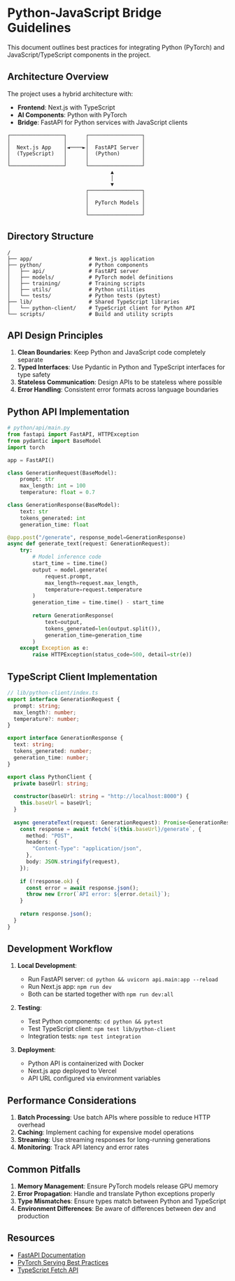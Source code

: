 # Python-JavaScript Bridge Guidelines

This document outlines best practices for integrating Python (PyTorch) and JavaScript/TypeScript components in the project.

## Architecture Overview

The project uses a hybrid architecture with:
- **Frontend**: Next.js with TypeScript
- **AI Components**: Python with PyTorch
- **Bridge**: FastAPI for Python services with JavaScript clients

```
┌─────────────────┐      ┌─────────────────┐
│                 │      │                 │
│  Next.js App    │◄────►│  FastAPI Server │
│  (TypeScript)   │      │  (Python)       │
│                 │      │                 │
└─────────────────┘      └─────────────────┘
                                 ▲
                                 │
                                 ▼
                         ┌─────────────────┐
                         │                 │
                         │  PyTorch Models │
                         │                 │
                         └─────────────────┘
```

## Directory Structure

```
/
├── app/                  # Next.js application
├── python/               # Python components
│   ├── api/              # FastAPI server
│   ├── models/           # PyTorch model definitions
│   ├── training/         # Training scripts
│   ├── utils/            # Python utilities
│   └── tests/            # Python tests (pytest)
├── lib/                  # Shared TypeScript libraries
│   └── python-client/    # TypeScript client for Python API
└── scripts/              # Build and utility scripts
```

## API Design Principles

1. **Clean Boundaries**: Keep Python and JavaScript code completely separate
2. **Typed Interfaces**: Use Pydantic in Python and TypeScript interfaces for type safety
3. **Stateless Communication**: Design APIs to be stateless where possible
4. **Error Handling**: Consistent error formats across language boundaries

## Python API Implementation

```python
# python/api/main.py
from fastapi import FastAPI, HTTPException
from pydantic import BaseModel
import torch

app = FastAPI()

class GenerationRequest(BaseModel):
    prompt: str
    max_length: int = 100
    temperature: float = 0.7

class GenerationResponse(BaseModel):
    text: str
    tokens_generated: int
    generation_time: float

@app.post("/generate", response_model=GenerationResponse)
async def generate_text(request: GenerationRequest):
    try:
        # Model inference code
        start_time = time.time()
        output = model.generate(
            request.prompt, 
            max_length=request.max_length,
            temperature=request.temperature
        )
        generation_time = time.time() - start_time
        
        return GenerationResponse(
            text=output,
            tokens_generated=len(output.split()),
            generation_time=generation_time
        )
    except Exception as e:
        raise HTTPException(status_code=500, detail=str(e))
```

## TypeScript Client Implementation

```typescript
// lib/python-client/index.ts
export interface GenerationRequest {
  prompt: string;
  max_length?: number;
  temperature?: number;
}

export interface GenerationResponse {
  text: string;
  tokens_generated: number;
  generation_time: number;
}

export class PythonClient {
  private baseUrl: string;
  
  constructor(baseUrl: string = "http://localhost:8000") {
    this.baseUrl = baseUrl;
  }
  
  async generateText(request: GenerationRequest): Promise<GenerationResponse> {
    const response = await fetch(`${this.baseUrl}/generate`, {
      method: "POST",
      headers: {
        "Content-Type": "application/json",
      },
      body: JSON.stringify(request),
    });
    
    if (!response.ok) {
      const error = await response.json();
      throw new Error(`API error: ${error.detail}`);
    }
    
    return response.json();
  }
}
```

## Development Workflow

1. **Local Development**:
   - Run FastAPI server: `cd python && uvicorn api.main:app --reload`
   - Run Next.js app: `npm run dev`
   - Both can be started together with `npm run dev:all`

2. **Testing**:
   - Test Python components: `cd python && pytest`
   - Test TypeScript client: `npm test lib/python-client`
   - Integration tests: `npm test integration`

3. **Deployment**:
   - Python API is containerized with Docker
   - Next.js app deployed to Vercel
   - API URL configured via environment variables

## Performance Considerations

1. **Batch Processing**: Use batch APIs where possible to reduce HTTP overhead
2. **Caching**: Implement caching for expensive model operations
3. **Streaming**: Use streaming responses for long-running generations
4. **Monitoring**: Track API latency and error rates

## Common Pitfalls

1. **Memory Management**: Ensure PyTorch models release GPU memory
2. **Error Propagation**: Handle and translate Python exceptions properly
3. **Type Mismatches**: Ensure types match between Python and TypeScript
4. **Environment Differences**: Be aware of differences between dev and production

## Resources

- [FastAPI Documentation](https://fastapi.tiangolo.com/)
- [PyTorch Serving Best Practices](https://pytorch.org/tutorials/intermediate/flask_rest_api_tutorial.html)
- [TypeScript Fetch API](https://developer.mozilla.org/en-US/docs/Web/API/Fetch_API/Using_Fetch) 